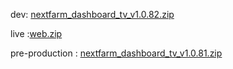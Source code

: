 dev: [nextfarm_dashboard_tv_v1.0.82.zip](https://github.com/user-attachments/files/18145829/nextfarm_dashboard_tv_v1.0.82.zip)




live :[web.zip](https://github.com/user-attachments/files/18151161/web.zip)

pre-production : [nextfarm_dashboard_tv_v1.0.81.zip](https://github.com/user-attachments/files/18126771/nextfarm_dashboard_tv_v1.0.81.zip)
